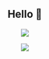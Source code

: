 <h2 align="center">Hello 👋</h2>
<p align="center"><img src="https://thumbs.gfycat.com/GreatGlaringCobra-small.gif"></p>
<p align="center"><img src="https://github-readme-stats.vercel.app/api?username=AdarshNaidu&show_icons=true&theme=radical"></p>
